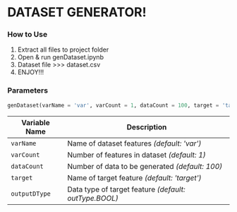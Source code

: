 # DATASET GENERATOR!

### How to Use

1. Extract all files to project folder
2. Open & run genDataset.ipynb
3. Dataset file >>> dataset.csv
4. ENJOY!!!

### Parameters

```py
genDataset(varName = 'var', varCount = 1, dataCount = 100, target = 'target', outputDType = outType.BOOL) -> pd.DataFrame:
```

| Variable Name | Description                                           |
| ------------- | ----------------------------------------------------- |
| `varName`     | Name of dataset features _(default: 'var')_           |
| `varCount`    | Number of features in dataset _(default: 1)_          |
| `dataCount`   | Number of data to be generated _(default: 100)_       |
| `target`      | Name of target feature _(default: 'target')_          |
| `outputDType` | Data type of target feature _(default: outType.BOOL)_ |
